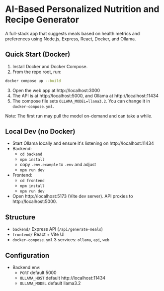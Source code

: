 # AI-Based Personalized Nutrition and Recipe Generator

A full-stack app that suggests meals based on health metrics and preferences using Node.js, Express, React, Docker, and Ollama.

## Quick Start (Docker)

1. Install Docker and Docker Compose.
2. From the repo root, run:

```bash
docker compose up --build
```

3. Open the web app at http://localhost:3000
4. The API is at http://localhost:5000, and Ollama at http://localhost:11434
5. The compose file sets `OLLAMA_MODEL=llama3.2`. You can change it in `docker-compose.yml`.

Note: The first run may pull the model on-demand and can take a while.

## Local Dev (no Docker)

- Start Ollama locally and ensure it's listening on http://localhost:11434
- Backend:
  - `cd backend`
  - `npm install`
  - copy `.env.example` to `.env` and adjust
  - `npm run dev`
- Frontend:
  - `cd frontend`
  - `npm install`
  - `npm run dev`
- Open http://localhost:5173 (Vite dev server). API proxies to http://localhost:5000.

## Structure

- `backend/` Express API (`/api/generate-meals`)
- `frontend/` React + Vite UI
- `docker-compose.yml` 3 services: `ollama`, `api`, `web`

## Configuration

- Backend env:
  - `PORT` default 5000
  - `OLLAMA_HOST` default http://localhost:11434
  - `OLLAMA_MODEL` default llama3.2

